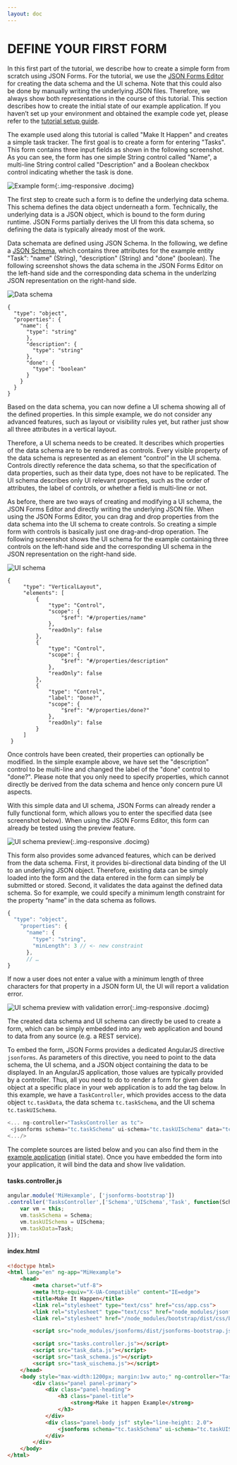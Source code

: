```yaml
---
layout: doc
---
```

DEFINE YOUR FIRST FORM
======================

In this first part of the tutorial, we describe how to create a simple form from scratch using JSON Forms. For the tutorial, we use the [JSON Forms Editor](#/docs/jsonformseditor) for creating the data schema and the UI schema. Note that this could also be done by manually writing the underlying JSON files. Therefore, we always show both representations in the course of this tutorial. This section describes how to create the initial state of our example application. If you haven’t set up your environment and obtained the example code yet, please refer to the [tutorial setup guide](#/docs/setup).

The example used along this tutorial is called "Make It Happen" and creates a simple task tracker. The first goal is to create a form for entering "Tasks". This form contains three input fields as shown in the following screenshot. As you can see, the form has one simple String control called "Name", a multi-line String control called "Description" and a Boolean checkbox control indicating whether the task is done.

![Example form](images/docs/firstform.form.png){:.img-responsive .docimg}

The first step to create such a form is to define the underlying data schema. This schema defines the data object underneath a form. Technically, the underlying data is a JSON object, which is bound to the form during runtime. JSON Forms partially derives the UI from this data schema, so defining the data is typically already most of the work.

Data schemata are defined using JSON Schema. In the following, we define a [JSON Schema](http://spacetelescope.github.io/understanding-json-schema), which contains three attributes for the example entity "Task": "name" (String), "description" (String) and "done" (boolean). The following screenshot shows the data schema in the JSON Forms Editor on the left-hand side and the corresponding data schema in the underlzing JSON representation on the right-hand side.

<div class="row">
<div class="col-sm-2">
<img src="./images/docs/firstform.dataschema.png" alt="Data schema" class="img-responsive docimg">
</div>
<div class="col-sm-10">
<pre class="highlight">
<code>{
  "type": "object",
  "properties": {
    "name": {
      "type": "string"
      },
      "description": {
        "type": "string"
      },
      "done": {
        "type": "boolean"
      }
    }
  }
}</code>
</pre>
</div>
</div>

Based on the data schema, you can now define a UI schema showing all of the defined properties. In this simple example, we do not consider any advanced features, such as layout or visibility rules yet, but rather just show all three attributes in a vertical layout.

Therefore, a UI schema needs to be created. It describes which properties of the data schema are to be rendered as controls. Every visible property of the data schema is represented as an element “control” in the UI schema. Controls directly reference the data schema, so that the specification of data properties, such as their data type, does not have to be replicated. The UI schema describes only UI relevant properties, such as the order of attributes, the label of controls, or whether a field is multi-line or not.

As before, there are two ways of creating and modifying a UI schema, the JSON Forms Editor and directly writing the underlying JSON file. When using the JSON Forms Editor, you can drag and drop properties from the data schema into the UI schema to create controls. So creating a simple form with controls is basically just one drag-and-drop operation. The following screenshot shows the UI schema for the example containing three controls on the left-hand side and the corresponding UI schema in the JSON representation on the right-hand side.

<div class="row">
<div class="col-sm-2">
<img src="./images/docs/firstform.uischema.png" alt="UI schema" class="img-responsive docimg">
</div>
<div class="col-sm-10">
<pre class="highlight">
<code>{
     "type": "VerticalLayout",
     "elements": [
         {
             "type": "Control",
             "scope": {
                 "$ref": "#/properties/name"
             },
             "readOnly": false
         },
         {
             "type": "Control",
             "scope": {
                 "$ref": "#/properties/description"
             },
             "readOnly": false
         },
         {
             "type": "Control",
             "label": "Done?",
             "scope": {
                 "$ref": "#/properties/done?"
             },
             "readOnly": false
         }
     ]
 }</code>
</pre>
</div>
</div>

 Once controls have been created, their properties can optionally be modified. In the simple example above, we have set the "description" control to be multi-line and changed the label of the "done" control to "done?". Please note that you only need to specify properties, which cannot directly be derived from the data schema and hence only concern pure UI aspects.

 With this simple data and UI schema, JSON Forms can already render a fully functional form, which allows you to enter the specified data (see screenshot below). When using the JSON Forms Editor, this form can already be tested using the preview feature.

 ![UI schema preview](images/docs/firstform.preview.png){:.img-responsive .docimg}

This form also provides some advanced features, which can be derived from the data schema. First, it provides bi-directional data binding of the UI to an underlying JSON object. Therefore, existing data can be simply loaded into the form and the data entered in the form can simply be submitted or stored. Second, it validates the data against the defined data schema. So for example, we could specify a minimum length constraint for the property “name” in the data schema as follows.

```javascript
{
  "type": "object",
    "properties": {
      "name": {
        "type": "string",
        "minLength": 3 // <- new constraint
      },
      // …
}
```

If now a user does not enter a value with a minimum length of three characters for that property in a JSON form UI, the UI will report a validation error.

![UI schema preview with validation error](images/docs/firstform.validationerror.png){:.img-responsive .docimg}

The created data schema and UI schema can directly be used to create a form, which can be simply embedded into any web application and bound to data from any source (e.g. a REST service).

To embed the form, JSON Forms provides a dedicated AngularJS directive `jsonforms`. As parameters of this directive, you need to point to the data schema, the UI schema, and a JSON object containing the data to be displayed. In an AngularJS application, those values are typically provided by a controller. Thus, all you need to do to render a form for given data object at a specific place in your web application is to add the tag below. In this example, we have a `TaskController`, which provides access to the data object `tc.taskData`, the data schema `tc.taskSchema`, and the UI schema `tc.taskUISchema`.

```javascript
<... ng-controller="TasksController as tc">
 <jsonforms schema="tc.taskSchema" ui-schema="tc.taskUISchema" data="tc.taskData"></jsonforms>
<.../>
```

The complete sources are listed below and you can also find them in the [example application](#/docs/setup) (initial state). Once you have embedded the form into your application, it will bind the data and show live validation.

#### tasks.controller.js

```javascript
angular.module('MiHexample', ['jsonforms-bootstrap'])
.controller('TasksController',['Schema','UISchema','Task', function(Schema,UISchema,Task) {
    var vm = this;
    vm.taskSchema = Schema;
    vm.taskUISchema = UISchema;
    vm.taskData=Task;
}]);
```

#### index.html

```html
<!doctype html>
<html lang="en" ng-app="MiHexample">
    <head>
        <meta charset="utf-8">
        <meta http-equiv="X-UA-Compatible" content="IE=edge">
        <title>Make It Happen</title>
        <link rel="stylesheet" type="text/css" href="css/app.css">
        <link rel="stylesheet" type="text/css" href="node_modules/jsonforms/dist/jsonforms-bootstrap.css">
        <link rel="stylesheet" href="/node_modules/bootstrap/dist/css/bootstrap.css"/>

        <script src="node_modules/jsonforms/dist/jsonforms-bootstrap.js"></script>

        <script src="tasks.controller.js"></script>
        <script src="task_data.js"></script>
        <script src="task_schema.js"></script>
        <script src="task_uischema.js"></script>
    </head>
    <body style="max-width:1200px; margin:1vw auto;" ng-controller="TasksController as tc">
        <div class="panel panel-primary">
            <div class="panel-heading">
                <h3 class="panel-title">
                    <strong>Make it happen Example</strong>
                </h3>
            </div>
            <div class="panel-body jsf" style="line-height: 2.0">
                <jsonforms schema="tc.taskSchema" ui-schema="tc.taskUISchema" data="tc.taskData"></jsonforms>
            </div>
        </div>
    </body>
</html>
```
